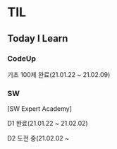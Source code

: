# TIL
## Today I Learn
### **CodeUp**
 기초 100제 완료(21.01.22 ~ 21.02.09)
 
### **SW**
 [SW Expert Academy]
 
   D1 완료(21.01.22 ~ 21.02.02)
 
   D2 도전 중(21.02.02 ~ 


